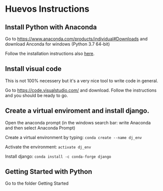 # Huevos Instructions

## Install Python with Anaconda

Go to https://www.anaconda.com/products/individual#Downloads and download Anconda for windows (Python 3.7 64-bit)

Follow the installation instructions also [here](https://docs.anaconda.com/anaconda/install/windows/).

## Install visual code

This is not 100% necessery but it's a very nice tool to write code in general.

Go to https://code.visualstudio.com/ and download. Follow the instructions and you should be ready to go.

## Create a virtual enviroment and install django.

Open the anaconda prompt (in the windows search bar: write Anaconda and then select Anaconda Prompt)

Create a virtual environment by typing: `conda create --name dj_env`

Activate the environment: `activate dj_env`

Install django:
`conda install -c conda-forge django`

## Getting Started with Python

Go to the folder Getting Started
